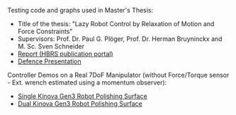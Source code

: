 Testing code and graphs used in Master's Thesis:
- Title of the thesis: "Lazy Robot Control by Relaxation of Motion and Force Constraints"
- Supervisors: Prof. Dr. Paul G. Plöger, Prof. Dr. Herman Bruyninckx and M. Sc. Sven Schneider
- [Report (HBRS publication portal)](https://doi.org/10.18418/978-3-96043-084-1)
- [Defence Presentation](https://github.com/DjoleMNE/MT_testing/blob/master/Thesis_Presentation_Djordje_Vukcevic.pdf)

Controller Demos on a Real 7DoF Manipulator (without Force/Torque sensor - Ext. wrench estimated using a momentum observer):
- [Single Kinova Gen3 Robot Polishing Surface](https://drive.google.com/file/d/1eWDuy10rVoj3iyTo6ZwLiA7UzsPEtQLn/view?usp=sharing)
- [Dual Kinova Gen3 Robot Polishing Surface](https://drive.google.com/file/d/1N6R1Lfys1FX4tGAjYv5I1Jc6Qx5zbH4W/view?usp=sharing)
